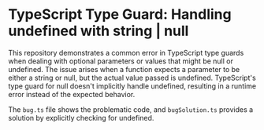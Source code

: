 # TypeScript Type Guard: Handling undefined with string | null

This repository demonstrates a common error in TypeScript type guards when dealing with optional parameters or values that might be null or undefined.  The issue arises when a function expects a parameter to be either a string or null, but the actual value passed is undefined.  TypeScript's type guard for null doesn't implicitly handle undefined, resulting in a runtime error instead of the expected behavior.

The `bug.ts` file shows the problematic code, and `bugSolution.ts` provides a solution by explicitly checking for undefined.